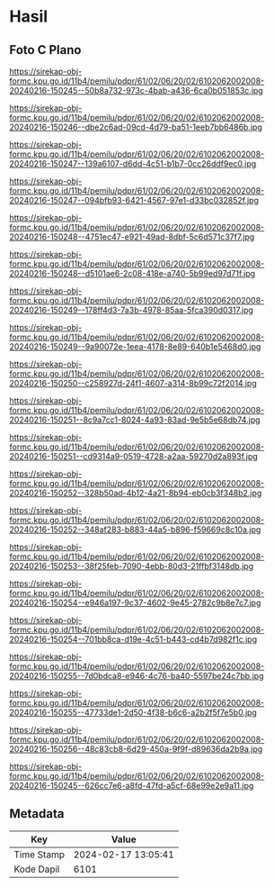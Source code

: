 # Hasil

## Foto C Plano

https://sirekap-obj-formc.kpu.go.id/11b4/pemilu/pdpr/61/02/06/20/02/6102062002008-20240216-150245--50b8a732-973c-4bab-a436-6ca0b051853c.jpg

https://sirekap-obj-formc.kpu.go.id/11b4/pemilu/pdpr/61/02/06/20/02/6102062002008-20240216-150246--dbe2c6ad-09cd-4d79-ba51-1eeb7bb6486b.jpg

https://sirekap-obj-formc.kpu.go.id/11b4/pemilu/pdpr/61/02/06/20/02/6102062002008-20240216-150247--139a6107-d6dd-4c51-b1b7-0cc26ddf9ec0.jpg

https://sirekap-obj-formc.kpu.go.id/11b4/pemilu/pdpr/61/02/06/20/02/6102062002008-20240216-150247--094bfb93-6421-4567-97e1-d33bc032852f.jpg

https://sirekap-obj-formc.kpu.go.id/11b4/pemilu/pdpr/61/02/06/20/02/6102062002008-20240216-150248--4751ec47-e921-49ad-8dbf-5c6d571c37f7.jpg

https://sirekap-obj-formc.kpu.go.id/11b4/pemilu/pdpr/61/02/06/20/02/6102062002008-20240216-150248--d5101ae6-2c08-418e-a740-5b99ed97d71f.jpg

https://sirekap-obj-formc.kpu.go.id/11b4/pemilu/pdpr/61/02/06/20/02/6102062002008-20240216-150249--178ff4d3-7a3b-4978-85aa-5fca390d0317.jpg

https://sirekap-obj-formc.kpu.go.id/11b4/pemilu/pdpr/61/02/06/20/02/6102062002008-20240216-150249--9a90072e-1eea-4178-8e89-640b1e5468d0.jpg

https://sirekap-obj-formc.kpu.go.id/11b4/pemilu/pdpr/61/02/06/20/02/6102062002008-20240216-150250--c258927d-24f1-4607-a314-8b99c72f2014.jpg

https://sirekap-obj-formc.kpu.go.id/11b4/pemilu/pdpr/61/02/06/20/02/6102062002008-20240216-150251--8c9a7cc1-8024-4a93-83ad-9e5b5e68db74.jpg

https://sirekap-obj-formc.kpu.go.id/11b4/pemilu/pdpr/61/02/06/20/02/6102062002008-20240216-150251--cd9314a9-0519-4728-a2aa-59270d2a893f.jpg

https://sirekap-obj-formc.kpu.go.id/11b4/pemilu/pdpr/61/02/06/20/02/6102062002008-20240216-150252--328b50ad-4b12-4a21-8b94-eb0cb3f348b2.jpg

https://sirekap-obj-formc.kpu.go.id/11b4/pemilu/pdpr/61/02/06/20/02/6102062002008-20240216-150252--348af283-b883-44a5-b896-f59669c8c10a.jpg

https://sirekap-obj-formc.kpu.go.id/11b4/pemilu/pdpr/61/02/06/20/02/6102062002008-20240216-150253--38f25feb-7090-4ebb-80d3-21ffbf3148db.jpg

https://sirekap-obj-formc.kpu.go.id/11b4/pemilu/pdpr/61/02/06/20/02/6102062002008-20240216-150254--e946a197-9c37-4602-9e45-2782c9b8e7c7.jpg

https://sirekap-obj-formc.kpu.go.id/11b4/pemilu/pdpr/61/02/06/20/02/6102062002008-20240216-150254--701bb8ca-d19e-4c51-b443-cd4b7d982f1c.jpg

https://sirekap-obj-formc.kpu.go.id/11b4/pemilu/pdpr/61/02/06/20/02/6102062002008-20240216-150255--7d0bdca8-e946-4c76-ba40-5597be24c7bb.jpg

https://sirekap-obj-formc.kpu.go.id/11b4/pemilu/pdpr/61/02/06/20/02/6102062002008-20240216-150255--47733de1-2d50-4f38-b6c6-a2b2f5f7e5b0.jpg

https://sirekap-obj-formc.kpu.go.id/11b4/pemilu/pdpr/61/02/06/20/02/6102062002008-20240216-150256--48c83cb8-6d29-450a-9f9f-d89636da2b9a.jpg

https://sirekap-obj-formc.kpu.go.id/11b4/pemilu/pdpr/61/02/06/20/02/6102062002008-20240216-150245--626cc7e6-a8fd-47fd-a5cf-68e99e2e9a11.jpg


## Metadata

| Key        | Value               |
| ---------- | ------------------- |
| Time Stamp | 2024-02-17 13:05:41 |
| Kode Dapil | 6101                |



